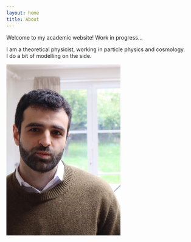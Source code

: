 ```yaml
---
layout: home
title: About
---
```


Welcome to my academic website! Work in progress... 

I am a theoretical physicist, working in particle physics and cosmology.  
I do a bit of modelling on the side. 

<img src="/meSilly.jpeg" alt="Description" width="300">
